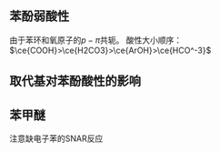 ## 苯酚弱酸性
由于苯环和氧原子的$p-\pi$共轭。
酸性大小顺序：$\ce{COOH}>\ce{H2CO3}>\ce{ArOH}>\ce{HCO^-3}$ 
## 取代基对苯酚酸性的影响
## 苯甲醚
注意缺电子苯的SNAR反应
